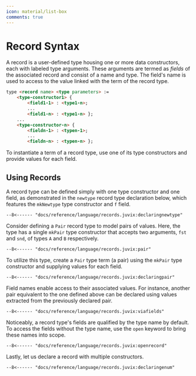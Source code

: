 ```yaml
---
icon: material/list-box
comments: true
---
```


# Record Syntax

A record is a user-defined type housing one or more data constructors, each with
labeled type arguments. These arguments are termed as *fields* of the associated
record and consist of a name and type. The field's name is used to access to the
value linked with the term of the record type. 

```markdown
type <record name> <type parameters> := 
    <type-constructor1> { 
        <field1-1> : <type1-n>;
        ...
        <field1-n> : <type1-n> };
    ...
    <type-constructor-n> { 
        <fieldn-1> : <typen-1>;
        ...
        <fieldn-n> : <typen-n> };
```

To instantiate a term of a record type, use one of its type constructors and
provide values for each field.

## Using Records

A record type can be defined simply with one type constructor and one field, as
demonstrated in the `newtype` record type declaration below, which features the
`mkNewtype` type constructor and `f` field.

```juvix
--8<------ "docs/reference/language/records.juvix:declaringnewtype"
```

Consider defining a `Pair` record type to model pairs of values. Here, the type
has a single `mkPair` type constructor that accepts two arguments, `fst` and
`snd`, of types `A` and `B` respectively. 

```juvix
--8<------ "docs/reference/language/records.juvix:pair"
```

To utilize this type, create a `Pair` type term (a pair) using the `mkPair` type
constructor and supplying values for each field. 

```juvix
--8<------ "docs/reference/language/records.juvix:declaringpair"
```

Field names enable access to their associated values. For instance, another pair
equivalent to the one defined above can be declared using values extracted from
the previously declared pair.

```juvix
--8<------ "docs/reference/language/records.juvix:viafields"
```

Noticeably, a record type's fields are qualified by the type name by default. To
access the fields without the type name, use the `open` keyword to bring these
names into scope.

```juvix
--8<------ "docs/reference/language/records.juvix:openrecord"
```

Lastly, let us declare a record with multiple constructors.

```juvix
--8<------ "docs/reference/language/records.juvix:declaringenum"
```